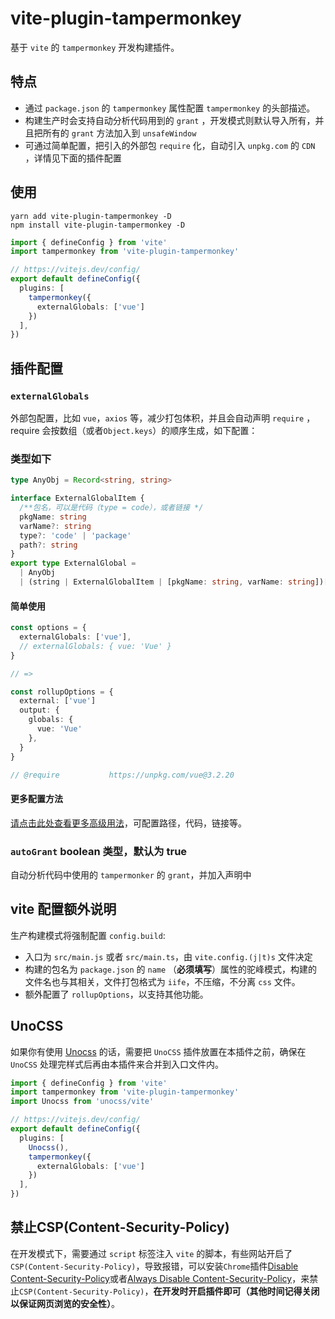 # vite-plugin-tampermonkey

基于 `vite` 的 `tampermonkey` 开发构建插件。

## 特点

- 通过 `package.json` 的 `tampermonkey` 属性配置 `tampermonkey` 的头部描述。
- 构建生产时会支持自动分析代码用到的 `grant` ，开发模式则默认导入所有，并且把所有的 `grant` 方法加入到 `unsafeWindow`
- 可通过简单配置，把引入的外部包 `require` 化，自动引入 `unpkg.com` 的 `CDN` ，详情见下面的插件配置

## 使用

```
yarn add vite-plugin-tampermonkey -D
npm install vite-plugin-tampermonkey -D
```

```ts
import { defineConfig } from 'vite'
import tampermonkey from 'vite-plugin-tampermonkey'

// https://vitejs.dev/config/
export default defineConfig({
  plugins: [
    tampermonkey({
      externalGlobals: ['vue']
    })
  ],
})
```

## 插件配置

### `externalGlobals`
  
  外部包配置，比如 `vue`，`axios` 等，减少打包体积，并且会自动声明 `require` ，require 会按数组（或者`Object.keys`）的顺序生成，如下配置：

### 类型如下
```ts
type AnyObj = Record<string, string>

interface ExternalGlobalItem {
  /**包名，可以是代码（type = code），或者链接 */
  pkgName: string
  varName?: string
  type?: 'code' | 'package'
  path?: string
}
export type ExternalGlobal =
  | AnyObj
  | (string | ExternalGlobalItem | [pkgName: string, varName: string])[]
```
#### 简单使用
```ts
const options = {
  externalGlobals: ['vue'],
  // externalGlobals: { vue: 'Vue' }
}

// => 

const rollupOptions = {
  external: ['vue']
  output: {
    globals: {
      vue: 'Vue'
    },
  }
}

// @require           https://unpkg.com/vue@3.2.20

```

#### 更多配置方法

[请点击此处查看更多高级用法](./src/__tests__/external-globals.spec.ts)，可配置路径，代码，链接等。

### `autoGrant` boolean 类型，默认为 true

  自动分析代码中使用的 `tampermonker` 的 `grant`，并加入声明中

## vite 配置额外说明

生产构建模式将强制配置 `config.build`:

- 入口为 `src/main.js` 或者 `src/main.ts`，由 `vite.config.(j|t)s` 文件决定
- 构建的包名为 `package.json` 的 `name` （**必须填写**）属性的驼峰模式，构建的文件名也与其相关，文件打包格式为 `iife`，不压缩，不分离 `css` 文件。
- 额外配置了 `rollupOptions`，以支持其他功能。

## UnoCSS

如果你有使用 [Unocss](https://github.com/unocss/unocss) 的话，需要把 `UnoCSS` 插件放置在本插件之前，确保在 `UnoCSS` 处理完样式后再由本插件来合并到入口文件内。

```ts
import { defineConfig } from 'vite'
import tampermonkey from 'vite-plugin-tampermonkey'
import Unocss from 'unocss/vite'

// https://vitejs.dev/config/
export default defineConfig({
  plugins: [
    Unocss(),
    tampermonkey({
      externalGlobals: ['vue']
    })
  ],
})
```

## 禁止CSP(Content-Security-Policy)

在开发模式下，需要通过 `script` 标签注入 `vite` 的脚本，有些网站开启了 `CSP(Content-Security-Policy)`，导致报错，可以安装`Chrome`插件[Disable Content-Security-Policy](https://chrome.google.com/webstore/detail/disable-content-security/ieelmcmcagommplceebfedjlakkhpden)或者[Always Disable Content-Security-Policy](https://chrome.google.com/webstore/detail/always-disable-content-se/ffelghdomoehpceihalcnbmnodohkibj)，来禁止`CSP(Content-Security-Policy)`，**在开发时开启插件即可（其他时间记得关闭以保证网页浏览的安全性）**。

